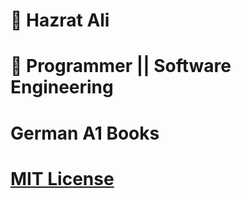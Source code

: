 # 🌽 Hazrat Ali

# 🍓 Programmer || Software Engineering

# German A1 Books

# [MIT License](LICENSE)
